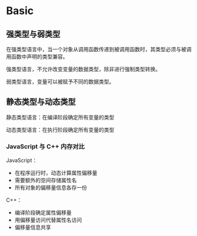 # Basic

## 强类型与弱类型

在强类型语言中，当一个对象从调用函数传递到被调用函数时，其类型必须与被调用函数中声明的类型兼容。

强类型语言，不允许改变变量的数据类型，除非进行强制类型转换。

弱类型语言，变量可以被赋予不同的数据类型。

## 静态类型与动态类型

静态类型语言：在编译阶段确定所有变量的类型

动态类型语言：在执行阶段确定所有变量的类型

### JavaScript 与 C++ 内存对比

JavaScript：

* 在程序运行时，动态计算属性偏移量
* 需要额外的空间存储属性名
* 所有对象的偏移量信息各存一份

C++：

* 编译阶段确定属性偏移量
* 用偏移量访问代替属性名访问
* 偏移量信息共享





